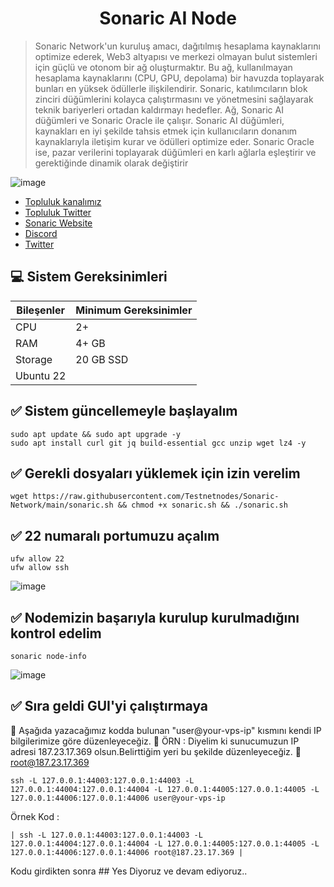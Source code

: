 <h1 align="center"> Sonaric AI Node </h1>

> Sonaric Network'un kuruluş amacı, dağıtılmış hesaplama kaynaklarını optimize ederek, Web3 altyapısı ve merkezi olmayan bulut sistemleri için güçlü ve otonom bir ağ oluşturmaktır. Bu ağ, kullanılmayan hesaplama kaynaklarını (CPU, GPU, depolama) bir havuzda toplayarak bunları en yüksek ödüllerle 
 ilişkilendirir. Sonaric, katılımcıların blok zinciri düğümlerini kolayca çalıştırmasını ve yönetmesini sağlayarak teknik bariyerleri ortadan kaldırmayı hedefler.
 Ağ, Sonaric AI düğümleri ve Sonaric Oracle ile çalışır. Sonaric AI düğümleri, kaynakları en iyi şekilde tahsis etmek için kullanıcıların donanım kaynaklarıyla iletişim kurar ve ödülleri optimize eder. Sonaric Oracle ise, pazar verilerini toplayarak düğümleri en karlı ağlarla eşleştirir ve 
 gerektiğinde dinamik olarak değiştirir

![image](https://github.com/Testnetnodes/Sonaric-Network/assets/115115403/a4bc9a2d-d57b-4053-bcd9-351d1bf3390c)

 * [Topluluk kanalımız](https://t.me/testnetnodesgenel)<br>
 * [Topluluk Twitter](https://twitter.com/testnetnodes)<br>
 * [Sonaric Website](https://tracker.sonaric.xyz/)<br>
 * [Discord](https://discord.gg/MZ247hw47z)<br>
 * [Twitter](https://x.com/SonaricNetwork)<br>

 ## 💻 Sistem Gereksinimleri

| Bileşenler | Minimum Gereksinimler | 
| ------------ | ------------ |
| CPU |	2+|
| RAM	| 4+ GB |
| Storage	| 20 GB SSD |
| Ubuntu 22 |


 ## ✅ Sistem güncellemeyle başlayalım
```shell
sudo apt update && sudo apt upgrade -y
sudo apt install curl git jq build-essential gcc unzip wget lz4 -y
```

 ## ✅ Gerekli dosyaları yüklemek için izin verelim
```shell
wget https://raw.githubusercontent.com/Testnetnodes/Sonaric-Network/main/sonaric.sh && chmod +x sonaric.sh && ./sonaric.sh
```

 ## ✅ 22 numaralı portumuzu açalım
```shell
ufw allow 22
ufw allow ssh
```
![image](https://github.com/Testnetnodes/Sonaric-Network/assets/115115403/04055994-1d8f-4478-94e6-d138e3885706)

 
 ## ✅ Nodemizin başarıyla kurulup kurulmadığını kontrol edelim
```shell
sonaric node-info
```
![image](https://github.com/Testnetnodes/Sonaric-Network/assets/115115403/de1581a4-bba6-490e-aba0-2392a5caece2)

 ## ✅ Sıra geldi GUI'yi çalıştırmaya
🔎 Aşağıda yazacağımız kodda bulunan "user@your-vps-ip" kısmını kendi IP bilgilerimize göre düzenleyeceğiz. 
🔎 ÖRN : Diyelim ki sunucumuzun IP adresi 187.23.17.369 olsun.Belirttiğim yeri bu şekilde düzenleyeceğiz.   📌    root@187.23.17.369 
```shell
ssh -L 127.0.0.1:44003:127.0.0.1:44003 -L 127.0.0.1:44004:127.0.0.1:44004 -L 127.0.0.1:44005:127.0.0.1:44005 -L 127.0.0.1:44006:127.0.0.1:44006 user@your-vps-ip
```

Örnek Kod :
```
| ssh -L 127.0.0.1:44003:127.0.0.1:44003 -L 127.0.0.1:44004:127.0.0.1:44004 -L 127.0.0.1:44005:127.0.0.1:44005 -L 127.0.0.1:44006:127.0.0.1:44006 root@187.23.17.369 |
```
Kodu girdikten sonra ## Yes Diyoruz ve devam ediyoruz..


 

 

 
 

